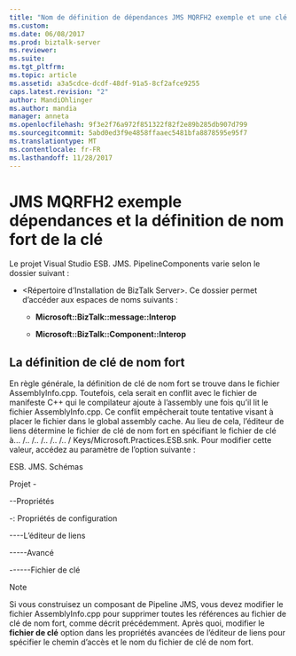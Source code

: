 ```yaml
---
title: "Nom de définition de dépendances JMS MQRFH2 exemple et une clé forte | Documents Microsoft"
ms.custom: 
ms.date: 06/08/2017
ms.prod: biztalk-server
ms.reviewer: 
ms.suite: 
ms.tgt_pltfrm: 
ms.topic: article
ms.assetid: a3a5cdce-dcdf-48df-91a5-8cf2afce9255
caps.latest.revision: "2"
author: MandiOhlinger
ms.author: mandia
manager: anneta
ms.openlocfilehash: 9f3e2f76a972f851322f82f2e89b285db907d799
ms.sourcegitcommit: 5abd0ed3f9e4858ffaaec5481bfa8878595e95f7
ms.translationtype: MT
ms.contentlocale: fr-FR
ms.lasthandoff: 11/28/2017
---
```

# <a name="jms-mqrfh2-sample-dependencies-and-strong-key-name-definition"></a>JMS MQRFH2 exemple dépendances et la définition de nom fort de la clé
Le projet Visual Studio ESB. JMS. PipelineComponents varie selon le dossier suivant :  
  
-   \<Répertoire d’Installation de BizTalk Server\>. Ce dossier permet d’accéder aux espaces de noms suivants :  
  
    -   **Microsoft::BizTalk::message::Interop**  
  
    -   **Microsoft::BizTalk::Component::Interop**  
  
## <a name="the-strong-name-key-definition"></a>La définition de clé de nom fort  
 En règle générale, la définition de clé de nom fort se trouve dans le fichier AssemblyInfo.cpp. Toutefois, cela serait en conflit avec le fichier de manifeste C++ qui le compilateur ajoute à l’assembly une fois qu’il lit le fichier AssemblyInfo.cpp. Ce conflit empêcherait toute tentative visant à placer le fichier dans le global assembly cache. Au lieu de cela, l’éditeur de liens détermine le fichier de clé de nom fort en spécifiant le fichier de clé à... /.. /.. /.. /.. /.. / Keys/Microsoft.Practices.ESB.snk. Pour modifier cette valeur, accédez au paramètre de l’option suivante :  
  
 ESB. JMS. Schémas  
  
 Projet \-  
  
 \--Propriétés  
  
 \-: Propriétés de configuration  
  
 \----L’éditeur de liens  
  
 \-----Avancé  
  
 \------Fichier de clé  
  
> [!NOTE]
>  Si vous construisez un composant de Pipeline JMS, vous devez modifier le fichier AssemblyInfo.cpp pour supprimer toutes les références au fichier de clé de nom fort, comme décrit précédemment. Après quoi, modifier le **fichier de clé** option dans les propriétés avancées de l’éditeur de liens pour spécifier le chemin d’accès et le nom du fichier de clé de nom fort.